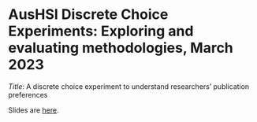 # AusHSI Discrete Choice Experiments: Exploring and evaluating methodologies, March 2023

*Title*: A discrete choice experiment to understand researchers’ publication preferences

Slides are [here](https://agbarnett.github.io/talks/DCE/slides).
